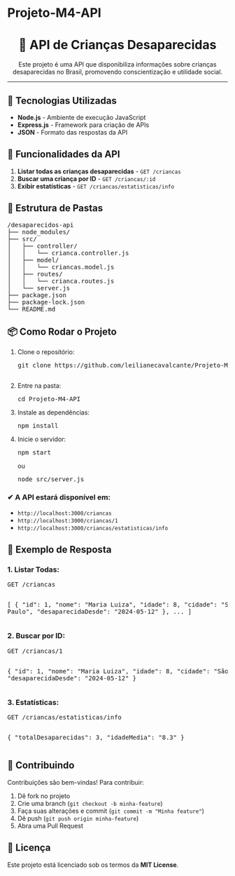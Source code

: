 # Projeto-M4-API

<h1 align="center">🧒 API de Crianças Desaparecidas</h1>

<p align="center">
  Este projeto é uma API que disponibiliza informações sobre crianças desaparecidas no Brasil, promovendo conscientização e utilidade social.
</p>

<hr/>

<h2>🚀 Tecnologias Utilizadas</h2>
<ul>
  <li><strong>Node.js</strong> - Ambiente de execução JavaScript</li>
  <li><strong>Express.js</strong> - Framework para criação de APIs</li>
  <li><strong>JSON</strong> - Formato das respostas da API</li>
</ul>

<h2>📌 Funcionalidades da API</h2>
<ol>
  <li><strong>Listar todas as crianças desaparecidas</strong> - <code>GET /criancas</code></li>
  <li><strong>Buscar uma criança por ID</strong> - <code>GET /criancas/:id</code></li>
  <li><strong>Exibir estatísticas</strong> - <code>GET /criancas/estatisticas/info</code></li>
</ol>

<h2>📁 Estrutura de Pastas</h2>

<pre>
/desaparecidos-api
├── node_modules/
├── src/
│   ├── controller/
│   │   └── crianca.controller.js
│   ├── model/
│   │   └── criancas.model.js
│   ├── routes/
│   │   └── crianca.routes.js
│   └── server.js
├── package.json
├── package-lock.json
└── README.md
</pre>

<h2>📦 Como Rodar o Projeto</h2>

<ol>
  <li>Clone o repositório:
    <pre>git clone https://github.com/leilianecavalcante/Projeto-M4-API.git
  </li>
  <li>Entre na pasta:
    <pre>cd Projeto-M4-API</pre>
  </li>
  <li>Instale as dependências:
    <pre>npm install</pre>
  </li>
  <li>Inicie o servidor:
    <pre>npm start</pre>
    ou
    <pre>node src/server.js</pre>
  </li>
</ol>

<h3>✔ A API estará disponível em:</h3>
<ul>
  <li><code>http://localhost:3000/criancas</code></li>
  <li><code>http://localhost:3000/criancas/1</code></li>
  <li><code>http://localhost:3000/criancas/estatisticas/info</code></li>
</ul>

<h2>🧪 Exemplo de Resposta</h2>

<h3>1. Listar Todas:</h3>
<pre>
GET /criancas

[
  {
    "id": 1,
    "nome": "Maria Luiza",
    "idade": 8,
    "cidade": "São Paulo",
    "desaparecidaDesde": "2024-05-12"
  },
  ...
]
</pre>

<h3>2. Buscar por ID:</h3>
<pre>
GET /criancas/1

{
  "id": 1,
  "nome": "Maria Luiza",
  "idade": 8,
  "cidade": "São Paulo",
  "desaparecidaDesde": "2024-05-12"
}
</pre>

<h3>3. Estatísticas:</h3>
<pre>
GET /criancas/estatisticas/info

{
  "totalDesaparecidas": 3,
  "idadeMedia": "8.3"
}
</pre>

<h2>🤝 Contribuindo</h2>

<p>Contribuições são bem-vindas! Para contribuir:</p>
<ol>
  <li>Dê fork no projeto</li>
  <li>Crie uma branch (<code>git checkout -b minha-feature</code>)</li>
  <li>Faça suas alterações e commit (<code>git commit -m "Minha feature"</code>)</li>
  <li>Dê push (<code>git push origin minha-feature</code>)</li>
  <li>Abra uma Pull Request</li>
</ol>

<h2>📄 Licença</h2>

<p>Este projeto está licenciado sob os termos da <strong>MIT License</strong>.</p>
